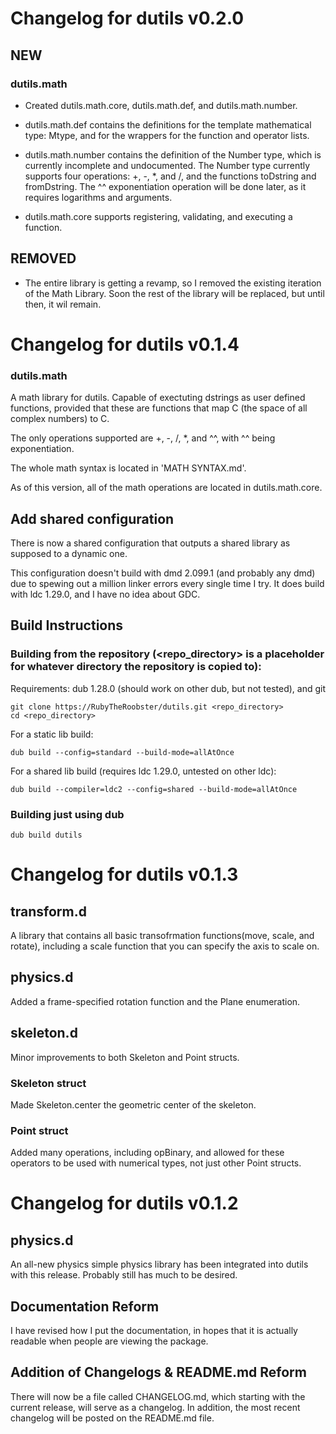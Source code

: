 # Changelog for dutils v0.2.0

## NEW

### dutils.math

-  Created dutils.math.core, dutils.math.def, and dutils.math.number.

-  dutils.math.def contains the definitions for the template mathematical type:  Mtype, and for the wrappers for the function and operator lists.

-  dutils.math.number contains the definition of the Number type, which is currently incomplete and undocumented.
   The Number type currently supports four operations: +, -, *, and /, and the functions toDstring and fromDstring.
   The ^^ exponentiation operation will be done later, as it requires logarithms and arguments.

-  dutils.math.core supports registering, validating, and executing a function.

## REMOVED

- The entire library is getting a revamp, so I removed the existing iteration of the Math Library.
  Soon the rest of the library will be replaced, but until then, it wil remain.

# Changelog for dutils v0.1.4
### dutils.math

A math library for dutils.  Capable of exectuting dstrings as user defined functions, provided that these
are functions that map C (the space of all complex numbers) to C.

The only operations supported are +, -, /, *, and ^^, with ^^ being exponentiation.

The whole math syntax is located in 'MATH SYNTAX.md'.

As of this version, all of the math operations are located in dutils.math.core.

## Add shared configuration

There is now a shared configuration that outputs a shared library as supposed to a dynamic one.

This configuration doesn't build with dmd 2.099.1 (and probably any dmd) due to spewing out a million
linker errors every single time I try.  It does build with ldc 1.29.0, and I have no idea about GDC.

## Build Instructions

### Building from the repository (<repo_directory> is a placeholder for whatever directory the repository is copied to):

Requirements: dub 1.28.0 (should work on other dub, but not tested), and git

    git clone https://RubyTheRoobster/dutils.git <repo_directory>
    cd <repo_directory>

For a static lib build:

    dub build --config=standard --build-mode=allAtOnce

For a shared lib build (requires ldc 1.29.0, untested on other ldc):

    dub build --compiler=ldc2 --config=shared --build-mode=allAtOnce

### Building just using dub

    dub build dutils

# Changelog for dutils v0.1.3
## transform.d
A library that contains all basic transofrmation functions(move, scale, and rotate), including a scale function that you can specify the axis to scale on.
## physics.d
Added a frame-specified rotation function and the Plane enumeration.
## skeleton.d
Minor improvements to both Skeleton and Point structs.
### Skeleton struct
Made Skeleton.center the geometric center of the skeleton.
### Point struct
Added many operations, including opBinary, and allowed for these operators to be used with numerical types, not just other Point structs.

# Changelog for dutils v0.1.2
## physics.d
An all-new physics simple physics library has been integrated into dutils with this release.  Probably still has much to be desired.
## Documentation Reform
I have revised how I put the documentation, in hopes that it is actually readable when people are viewing the package.
## Addition of Changelogs & README.md Reform
There will now be a file called CHANGELOG.md, which starting with the current release, will serve as a changelog.  In addition, the most recent changelog will be posted on the README.md file.
